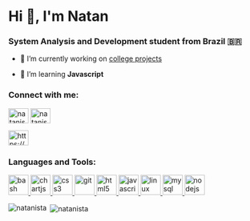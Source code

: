 <h1 >Hi 👋, I'm Natan</h1>
<h3>System Analysis and Development student from Brazil <span>&#x1f1e7;&#x1f1f7;</span></h3>


- 🔭 I’m currently working on [college projects](https://github.com/BandTec/Health-Analytics)

- 🌱 I’m learning **Javascript** 

<h3 align="left">Connect with me:</h3>
<p align="left">
<a href="https://twitter.com/natanista" target="blank"><img align="center" src="https://cdn.jsdelivr.net/npm/simple-icons@3.0.1/icons/twitter.svg" alt="natanista" height="30" width="40" /></a>
<a href="https://linkedin.com/in/natanista" target="blank"><img align="center" src="https://cdn.jsdelivr.net/npm/simple-icons@3.0.1/icons/linkedin.svg" alt="natanista" height="30" width="40" /></a>
</p>
<a href="https://stackoverflow.com/users/https://stackoverflow.com/users/14116423/natan-silva" target="blank"><img align="center" src="https://cdn.jsdelivr.net/npm/simple-icons@3.0.1/icons/stackoverflow.svg" alt="https://stackoverflow.com/users/14116423/natan-silva" height="30" width="40" /></a>
</p>

<h3 align="left">Languages and Tools:</h3>
<p align="left"> <a href="https://www.gnu.org/software/bash/" target="_blank"> <img src="https://www.vectorlogo.zone/logos/gnu_bash/gnu_bash-icon.svg" alt="bash" width="40" height="40"/> </a> <a href="https://www.chartjs.org" target="_blank"> <img src="https://www.chartjs.org/media/logo-title.svg" alt="chartjs" width="40" height="40"/> </a> <a href="https://www.w3schools.com/css/" target="_blank"> <img src="https://devicons.github.io/devicon/devicon.git/icons/css3/css3-original-wordmark.svg" alt="css3" width="40" height="40"/> </a> <a href="https://git-scm.com/" target="_blank"> <img src="https://www.vectorlogo.zone/logos/git-scm/git-scm-icon.svg" alt="git" width="40" height="40"/> </a> <a href="https://www.w3.org/html/" target="_blank"> <img src="https://devicons.github.io/devicon/devicon.git/icons/html5/html5-original-wordmark.svg" alt="html5" width="40" height="40"/> </a> <a href="https://developer.mozilla.org/en-US/docs/Web/JavaScript" target="_blank"> <img src="https://devicons.github.io/devicon/devicon.git/icons/javascript/javascript-original.svg" alt="javascript" width="40" height="40"/> </a> <a href="https://www.linux.org/" target="_blank"> <img src="https://devicons.github.io/devicon/devicon.git/icons/linux/linux-original.svg" alt="linux" width="40" height="40"/> </a> <a href="https://www.mysql.com/" target="_blank"> <img src="https://devicons.github.io/devicon/devicon.git/icons/mysql/mysql-original-wordmark.svg" alt="mysql" width="40" height="40"/> </a> <a href="https://nodejs.org" target="_blank"> <img src="https://devicons.github.io/devicon/devicon.git/icons/nodejs/nodejs-original-wordmark.svg" alt="nodejs" width="40" height="40"/> </a> </p>

<p><img align="left" src="https://github-readme-stats.vercel.app/api/top-langs?username=natanista&show_icons=true&theme=dark&locale=en&layout=compact" alt="natanista" /></p>

<p>&nbsp;<img align="center" src="https://github-readme-stats.vercel.app/api?username=natanista&show_icons=true&theme=dark&locale=en" alt="natanista" /></p>

